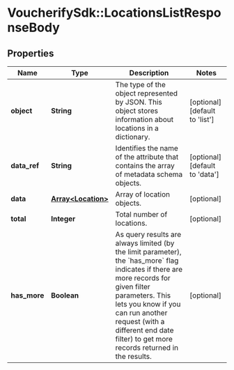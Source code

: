 # VoucherifySdk::LocationsListResponseBody

## Properties

| Name | Type | Description | Notes |
| ---- | ---- | ----------- | ----- |
| **object** | **String** | The type of the object represented by JSON. This object stores information about locations in a dictionary. | [optional][default to &#39;list&#39;] |
| **data_ref** | **String** | Identifies the name of the attribute that contains the array of metadata schema objects. | [optional][default to &#39;data&#39;] |
| **data** | [**Array&lt;Location&gt;**](Location.md) | Array of location objects. | [optional] |
| **total** | **Integer** | Total number of locations. | [optional] |
| **has_more** | **Boolean** | As query results are always limited (by the limit parameter), the &#x60;has_more&#x60; flag indicates if there are more records for given filter parameters. This lets you know if you can run another request (with a different end date filter) to get more records returned in the results. | [optional] |

